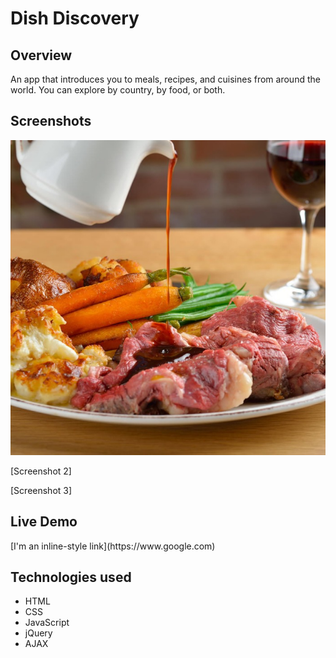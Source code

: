 # Dish Discovery

## Overview

An app that introduces you to meals, recipes, and cuisines from around the world. You can explore by country, by food, or both.

## Screenshots

![alt text](screenshots/ssrrrs1503664277.jpg "Logo Title Text 1")

[Screenshot 2]

[Screenshot 3]

<h2>Live Demo</h2>
[I'm an inline-style link](https://www.google.com)


<h2>Technologies used</h2> 

<ul>
<li>HTML</li>
<li>CSS</li>
<li>JavaScript</li>
<li>jQuery</li>
<li>AJAX</li>
</ul>